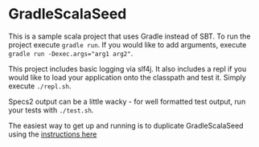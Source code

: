 # GradleScalaSeed

This is a sample scala project that uses Gradle instead of SBT. To run the project execute `gradle run`. If you would like to add arguments, execute `gradle run -Dexec.args="arg1 arg2"`.


This project includes basic logging via slf4j. It also includes a repl if you would like to load your application onto the classpath and test it. Simply execute `./repl.sh`. 

Specs2 output can be a little wacky - for well formatted test output, run your tests with `./test.sh`.

The easiest way to get up and running is to duplicate GradleScalaSeed using the [instructions here](https://help.github.com/articles/duplicating-a-repository/)
